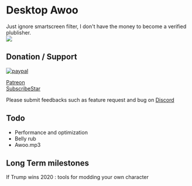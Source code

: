 # Desktop Awoo
Just ignore smartscreen filter, I don't have the money to become a verified plublisher.  
![](https://media.giphy.com/media/2A8tpeQUkIbhy2mTVK/giphy.gif)  

## Donation / Support
[![paypal](https://www.paypalobjects.com/en_US/i/btn/btn_donateCC_LG.gif)](https://www.paypal.com/cgi-bin/webscr?cmd=_s-xclick&hosted_button_id=8XY4T3WK9REWY)

[Patreon](https://www.patreon.com/user?u=18345186)  
[SubscribeStar](https://www.subscribestar.com/desktop-awoo)

Please submit feedbacks such as feature request and bug on [Discord](https://discord.gg/ZyHAgWQ) 

## Todo
- Performance and optimization
- Belly rub
- Awoo.mp3

## Long Term milestones
If Trump wins 2020 : tools for modding your own character
